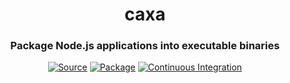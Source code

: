 <h1 align="center">caxa</h1>
<h3 align="center">Package Node.js applications into executable binaries</h3>
<p align="center">
<a href="https://github.com/leafac/caxa"><img src="https://img.shields.io/badge/Source---" alt="Source"></a>
<a href="https://www.npmjs.com/package/caxa"><img alt="Package" src="https://badge.fury.io/js/caxa.svg"></a>
<a href="https://github.com/leafac/caxa/actions"><img src="https://github.com/leafac/caxa/workflows/.github/workflows/main.yml/badge.svg" alt="Continuous Integration"></a>
</p>

<!--


Json footer. Include build id
Use new line to find footer and separator to find archive 



- [ ] What does ncc do with native modules
- [ ] Use npm bin
- [ ] References on the self-extracting bash idea
    - [ ] https://www.matteomattei.com/create-self-contained-installer-in-bash-that-extracts-archives-and-perform-actitions/
    - [ ] https://www.linuxjournal.com/node/1005818
    - [ ] https://community.linuxmint.com/tutorial/view/1998
    - [ ] https://github.com/megastep/makeself
    - [ ] http://alexradzin.blogspot.com/2015/12/creating-self-extracting-targz.html?m=1
    - [ ] Very similar to caxa: https://www.npmjs.com/package/bashpackng
- [ ] Improvements
    - [ ] Make the separator between the preamble and the tar a comment
    - [ ] npm dedupe
    - [ ] Check that the input path exists
- [ ] Handling the Windows situation
    - [ ] Use a batch script or PowerShell to emulate the bash script
        - [ ] https://www.dostips.com/forum/viewtopic.php?f=3&t=4842
        - [ ] http://www.piclist.com/techref//dos/binbat.htm
    - [ ] Use bash for Windows
        - [ ] But only developers have installed that…
    - [ ] Use tar
        - [ ] Relatively new
    - [ ] Self-extractor kind of tools
        - [ ] WinZip self extractor
        - [ ] Iexpress
        - [ ] 7-Zip SFX Maker
    - [ ] Use another language to compile to an actual .exe (doing what the bash script preamble does)
        - [ ] Go
            - [ ] Easier to use
            - [ ] But will require people to have a Go environment for using caxa (but not the caxa’ed binary)
        - [ ] C
            - [ ] https://bitbucket.org/proxymlr/bsdtar/src/xtar/contrib/xtar.c
            - [ ] zlib
            - [ ] People already have a C toolchain to be able to compile native modules anyway
- [ ] Alternatives
    - [ ] Just distribute .tar.gz & .zip. We have to wrap the binary in a .tar.gz to file mode be executable anyway…
    - [ ] How do the following projects generate their binaries?
        - [ ] pkg
        - [ ] nexe
        - [ ] Electron
- [ ] Story
    - [ ] The original motivation was the seemingly ease of distribution of Go (which mostly holds up: Go has problems with cross-compilation of CGO, but at least it’s able to produce single binaries, and in 1.16 it’ll even be able to embed assets without third-party tools)
    - [ ] Compiling seems to be something that people care about, because Deno has experimental support for it
    - [ ] In node, compilation breaks down because of native extensions, which must be files
    - [ ] Also, everything breaks down because of file permissions (chmod +x) (that’s true even of Go) (the solution is to zip/tar, but then, at that point, why bother with a single file? People will have to either chmod or unzip anyway)
    - [ ] Zip > Tar (more familiar, works on Windows) (though file sizes are bigger)
    - [ ] Go cant crosscompile cgo easily (its possible, just hard) (things like sqlite are cgo) (example of how you can cross-compile Go: https://github.com/karalabe/xgo) (example of project that is CGO: https://github.com/mattn/go-sqlite3)
    - [ ] Examples of things that depend on native extensions (https://www.npmjs.com/package/windows-build-tools#examples-of-modules-supported)
- [ ] Sometimes people Zip exes to get around antivirus (for example, as email attachments)
- [ ] Rename the preamble to “stub”: https://en.m.wikipedia.org/wiki/Self-extracting_archive
- [ ] https://github.com/vk-twiconnect/sfx-creator-service
- [ ] https://stackoverflow.com/questions/27904532/how-do-i-make-a-self-extract-and-running-installer
- [ ] https://www.npmjs.com/package/sfxbundler
    - [ ] https://github.com/touchifyapp/sfx
- [ ] https://github.com/AlexanderOMara/portable-executable-signature
- [ ] https://github.com/anders-liu/pe-struct
- [ ] https://github.com/ironSource/portable-executable
- [ ] https://github.com/bennyhat/peid-finder
- [ ] https://github.com/lief-project/LIEF
- [ ] The idea in using different node versions if bad as well because of native modules
- [ ] https://github.com/KosalaHerath/macos-installer-builder
- [ ] Icon
- [ ] .command / .tool extending to make terminal window open
- [ ] Automator
- [ ] https://mathiasbynens.be/notes/shell-script-mac-apps
- [ ] https://stackoverflow.com/questions/281372/executing-shell-scripts-from-the-os-x-dock
- [ ] https://gist.github.com/mathiasbynens/674099

http://www.wsanchez.net/software/

https://sveinbjorn.org/platypus
- [ ] AppImage on linux?
- [ ] Electrons bundles

https://github.com/subtleGradient/tilde-bin/blob/master/appify

https://github.com/subtleGradient/Appify-UI
- [ ] Another reason why cross compiling is silly: you want to test your stuff in the different operating systems
- [ ] @leafac/pkg
    - [ ] Cross-compilation of binaries: https://github.com/vercel/pkg/pull/837
    - [ ] New Node versions: https://github.com/yao-pkg/pkg-binaries

https://stackoverflow.com/questions/5795446/appending-data-to-an-exe

https://blog.barthe.ph/2009/02/22/change-signed-executable/

https://edn.embarcadero.com/article/27979

https://security.stackexchange.com/questions/77336/how-is-the-file-overlay-read-by-an-exe-virus.  The payload is called an overlay

https://github.com/jason-klein/signed-nsis-exe-append-payload

https://stackoverflow.com/questions/5316152/store-data-in-executable


Techniques to find payload : separator; footer; hard coded offset


Appending to binaries works on windows as Linux. How about Apple? (May be unnecessary because of application bundles...

https://www.codeproject.com/Articles/7053/Pure-WIN32-Self-Extract-EXE-Builder


https://zlib.net

https://opensource.apple.com/source/libarchive/libarchive-29/libarchive/examples/untar.c.auto.html

https://github.com/calccrypto/tar

https://gist.github.com/mimoo/25fc9716e0f1353791f5908f94d6e726

https://www.tutorialspoint.com/c_standard_library/c_function_system.htm

http://www.libarchive.org

https://repo.or.cz/libtar.git

https://github.com/libarchive/libarchive/wiki/LibarchiveFormats


Insist on .exe on Windows 


Document how you could cross-compile yourself by downloading node. The same applies to building for different versions of node.
Document how you could know if you’re in the caxa (have a different entry point).
Document how you probably want to zip the outputs to keep the executable permissions right.
Do something for app icons (rcedit for .exe & something else for .app).

	// https://stackoverflow.com/questions/10385551/get-exit-code-go

Might as well use exec package, because of https://github.com/golang/go/issues/30662

	// https://golang.org/pkg/os/exec/
	// https://golang.org/pkg/syscall/#Exec
	// https://pkg.go.dev/golang.org/x/sys
	// https://pkg.go.dev/golang.org/x/sys@v0.0.0-20210226181700-f36f78243c0c/unix#Exec
	// https://pkg.go.dev/golang.org/x/sys@v0.0.0-20210226181700-f36f78243c0c/windows/mkwinsyscall


// TODO: Consider a simpler yet richer format for the payload:
// tar/base64 -> JSON with command-line options -> gzip
// https://stackoverflow.com/questions/1443158/binary-data-in-json-string-something-better-than-base64
// multipart form data
// asar
// WINNING IDEA: Just use a line of JSON before the archive!

// TODO: Include err in the error messages.

	// FIXME: Maybe don’t read the whole file?

	// // TODO: Compute temporary directory path based on the contents of the archive.
	// // TODO: Check if temporary directory exists and only untar if necessary.

	// // Adapted from https://github.com/golang/build/blob/db2c93053bcd6b944723c262828c90af91b0477a/internal/untar/untar.go
	// // More references:
	// // https://stackoverflow.com/questions/57639648/how-to-decompress-tar-gz-file-in-go
	// // https://gist.github.com/indraniel/1a91458984179ab4cf80
	// // https://medium.com/@skdomino/taring-untaring-files-in-go-6b07cf56bc07
	// // https://medium.com/learning-the-go-programming-language/working-with-compressed-tar-files-in-go-e6fe9ce4f51d
	// // https://github.com/mholt/archiver
	// // https://github.com/codeclysm/extract
	// //
	// // I decided to copy and paste instead of using a package for this to keep the build simple.


install go 
    "postinstall": "node postinstall.js install",
    "preuninstall": "node postinstall.js uninstall"

    https://blog.xendit.engineer/how-we-repurposed-npm-to-publish-and-distribute-our-go-binaries-for-internal-cli-23981b80911b
    https://www.npmjs.com/package/npm-golang

Go packages:
https://github.com/mholt/archiver/blob/v1.1.2/targz.go
https://pkg.go.dev/golang.org/x/build/internal/untar / https://github.com/k3s-io/k3s/blob/v1.0.1/pkg/untar/untar.go / https://pkg.go.dev/github.com/rancher/k3s/pkg/untar
https://github.com/cloudfoundry/archiver/blob/master/extractor/tgz_extractor.go


More references:

https://superuser.com/questions/42788/is-it-possible-to-execute-a-file-after-extraction-from-a-7-zip-self-extracting-a
http://ntsblog.homedev.com.au/index.php/2015/05/14/self-extracting-archive-runs-setup-exe-7zip-sfx-switch/
https://nsis.sourceforge.io/Main_Page
https://www.7-zip.org/sdk.html
https://superuser.com/questions/1048866/creating-7zip-sfx-installer
https://sevenzip.osdn.jp/chm/start.htm
https://sevenzip.osdn.jp/chm/cmdline/switches/sfx.htm

copy /b 7z\bin\7zS2con.sfx + config.txt + echo-command-line-parameters.7z extract\echo-command-line-parameters.exe

```console
$ caxa "examples/echo-command-line-parameters" 'node "{{ caxa }}/index.js"' "/tmp/Echo Command-Line Parameters.app"
$ caxa "examples/echo-command-line-parameters" 'node "{{ caxa }}/index.js"' "/tmp/echo-command-line-parameters"
```

// TODO: Extensions:
// No-extension (self-extracting binary) (macOS / Linux)
// .app / .app.zip / .app.tar.gz / .app.tgz (Bundle) (option to show the terminal or not) (macOS)
// .exe / .exe.zip / .exe.tar.gz / .exe.tgz (self-extracting binary) (option to show the terminal or not) (Windows)
// .zip / .tar.gz / .tgz (Binary bundle) (macOS / Linux / Windows)

- `__dirname` vs `process.cwd()`.
- `CAXA` environment variable.

- Programmatic API

- Requirements on machine that’ll run the executable:
  - /usr/bin/env
  - sh
  - if, [, and stuff
  - mkdir
  - tail
  - tar
  - env
  - exit

```json
{
  "scripts": {
    "boxednode": "boxednode -s index.js -t packaged-by-boxed-node",
    "js2bin": "js2bin --build --platform=darwin --node=14.15.3 --app=$PWD/index.js --name=packaged-by-js2bin && chmod +x packaged-by-js2bin-darwin-x64",
    "nar": "nar create -e"
  },
  "dependencies": {
    "@leafac/sqlite": "^1.1.2",
    "sharp": "^0.27.1"
  },
  "devDependencies": {
    "boxednode": "^1.9.0",
    "js2bin": "^1.0.6",
    "nar": "^0.3.40",
    "nexe": "^4.0.0-beta.17"
  }
}
```

### https://github.com/vercel/pkg

- **Maintained:** ❌
- **Support all Node.js APIs (for example, `fs/promises`, which was problematic with `pkg`):** ✅ At least it supports `fs/promises` since I added it; other APIs may break in the future
- **Support native modules:** ❌ There’s the approach in this pull request, but it doesn’t seem to work for all packages (for example, sharp)
- **Support multiple files:** ✅
- **Support latest Node version (at least latest LTS):** ❌
- **Fast to package:** ✅
- **Cross-compile (good to have):** ❌ Not with native modules

### https://github.com/mongodb-js/boxednode

- **Maintained:** ✅
- **Support all Node.js APIs (for example, `fs/promises`, which was problematic with `pkg`):** ✅
- **Support native modules:** ✅
- **Support multiple files:** ❌
- **Support latest Node version (at least latest LTS):** ✅
- **Fast to package:** ❌ Compiles Node **every time**, which takes hours the first time, and is faster after that, but still kinda slow (674.23s user 59.80s system 243% cpu 5:01.06 total)
- **Cross-compile (good to have):** ❌

### https://github.com/criblio/js2bin

- **Maintained:**
- **Support all Node.js APIs (for example, `fs/promises`, which was problematic with `pkg`):**
- **Support native modules:**
- **Support multiple files:**
- **Support latest Node version (at least latest LTS):**
- **Fast to package:** ✅
- **Cross-compile (good to have):**

(You have to `chmod +x` the resulting binary)
(Doesn’t seem to work at all)

### https://github.com/h2non/nar

- **Maintained:**
- **Support all Node.js APIs (for example, `fs/promises`, which was problematic with `pkg`):**
- **Support native modules:**
- **Support multiple files:**
- **Support latest Node version (at least latest LTS):**
- **Fast to package:**
- **Cross-compile (good to have):**

### https://github.com/pmq20/node-packer

- **Maintained:**
- **Support all Node.js APIs (for example, `fs/promises`, which was problematic with `pkg`):**
- **Support native modules:**
- **Support multiple files:**
- **Support latest Node version (at least latest LTS):**
- **Fast to package:**
- **Cross-compile (good to have):**

### https://github.com/nexe/nexe / https://github.com/nmarus/nexe-natives

- **Maintained:**
- **Support all Node.js APIs (for example, `fs/promises`, which was problematic with `pkg`):**
- **Support native modules:**
- **Support multiple files:**
- **Support latest Node version (at least latest LTS):**
- **Fast to package:**
- **Cross-compile (good to have):**

### http://enclosejs.com

- Closed source
- Abandoned in favor of pkg

### Notes

- No cross-compiling & no other versions of node, because of native modules (also because it’s simpler).
- Self-extracting binary is naturally smaller (you could compress the result of pkg, but then users have to extract themselves)
- Self-extracting is better because you need files anyway (for `.node` files, which node apparently insists on loading from the filesystem)
- nar hasn’t been updated in years, yet it worked with the latest node version, it was fast, and it supported native modules just fine!
- Your sources will be visible (maybe obfuscate them…)
- No special semantics: No `process.pkg`, because it’s annoying to use with TypeScript, and fragile to maintain. If you need, have a different entrypoint; or we can have an environment variable.
- Just package all the contents of the folder; no need to declare `assets` and `scripts`; no need to bundle; no need to traverse the `require`.
- `http://nodejs.org/dist/v0.8.2/node.exe`.
- https://github.com/megastep/makeself
- https://documentation.help/WinRAR/HELPArcSFX.htm
- Node modules related to 7zip
  - https://www.npmjs.com/package/node-7z-archive
  - https://www.npmjs.com/package/7zip-bin
  - https://www.npmjs.com/package/7zip-bin-wrapper
  - https://www.npmjs.com/package/p7zip
  - https://www.npmjs.com/package/7zip
  - https://www.npmjs.com/package/node-7z
- **How it’ll work:**
  - Copy project into temporary directory (except for .git) (not `npm pack` because we want the `node_modules` in there) (deterministic name, but different for every release (a hash of the material in the directory))
  - `npm prune --production`
  - Copy node executable: `shell.cp(process.argv[0], <temporary-directory>/node_modules/.bin/node)`
  - Compress
  - Create a shell preamble
    - Add `<temporary-directory>/node_modules/.bin/node` to `PATH`, so things like `ts-node` just work.
- Interesting project: https://www.npmjs.com/package/node
- https://netbeansscribbles.wordpress.com/2015/01/30/creating-a-self-extracting-7zip-archive-multi-platform/
- **Alternatives:**
  - Bash/.bat files
    - https://peter-west.uk/blog/2019/making-node-script-binaries.html
    - https://sysplay.in/blog/linux/2019/12/self-extracting-shell-script/
    - https://gist.github.com/gregjhogan/bfcffe88ac9d6865efc5
    - iexpress
  - 7z
  - SFX
- https://www.npmjs.com/package/7zip-min

### Installation

```console
$ npm install caxa
```

Use caxa with [Prettier](https://prettier.io) (automatic formatting), and the Visual Studio Code extensions [Prettier - Code formatter](https://marketplace.visualstudio.com/items?itemName=esbenp.prettier-vscode) (Prettier support) and [es6-string-html](https://marketplace.visualstudio.com/items?itemName=Tobermory.es6-string-html) (syntax highlighting).

### Features, Usage, and Examples

- **Use tagged template literals as an HTML template engine.** For example:

  ```typescript
  import html from "caxa";

  console.log(html`<p>${"Leandro Facchinetti"}</p>`); // => <p>Leandro Facchinetti</p>
  ```

- **Safe by default.** For example:

  ```typescript
  console.log(html`<p>${`<script>alert(1);</script>`}</p>`); // => <p>&#x3C;script&#x3E;alert(1);&#x3C;/script&#x3E;</p>
  ```

- **Unsafely interpolate trusted HTML with `$${...}`.** For example:

  ```typescript
  console.log(html`<p>$${`<span>Leandro Facchinetti</span>`}</p>`); // => <p><span>Leandro Facchinetti</span></p>
  ```

- **Join interpolated arrays.** For example:

  ```typescript
  console.log(html`<p>${["Leandro", " ", "Facchinetti"]}</p>`); // => <p>Leandro Facchinetti</p>
  ```

  Array interpolations are safe by default; if you wish to unsafely interpolate an array of trusted HTML use `$${[...]}`.

- **caxa doesn’t encode HTML itself.** It relies on [he](https://npm.im/he), which is much more robust than any bespoke encoding.

- **caxa doesn’t try to format the output.** If you need pretty HTML, you may call Prettier programmatically on the output.

- **caxa generates strings.** No kind of virtual DOM here.

### Related Projects

- <https://npm.im/@leafac/sqlite>: [better-sqlite3](https://npm.im/better-sqlite3) with tagged template literals.
- <https://npm.im/@leafac/sqlite-migration>: A lightweight migration system for @leafac/sqlite.

### Prior Art

- <https://npm.im/html-template-tag>:
  - Was a major inspiration for this. Its design is simple and great. In particular, I love (and stole) the idea of using `$${...}` to mark safe interpolation.
  - [Doesn’t encode arrays by default](https://github.com/AntonioVdlC/html-template-tag/issues/10).
  - [Uses a bespoke encoding](https://github.com/AntonioVdlC/html-template-tag/blob/b6a5eee92a4625c93de5cc9c3446cd3ca79e9b3c/src/index.js#L3).
  - [Has awkward types that require substitutions to be `string`s, as opposed to `any`s](https://github.com/AntonioVdlC/html-template-tag/blob/b6a5eee92a4625c93de5cc9c3446cd3ca79e9b3c/index.d.ts#L3).
- <https://npm.im/common-tags>:
  - Doesn’t encode interpolated values by default.
  - Uses the `safeHtml` tag, which isn’t recognized by Prettier & the es6-string-html Visual Studio Code extension.
- <https://npm.im/escape-html-template-tag>:
  - Awkward API with `escapeHtml.safe()` and `escapeHtml.join()` instead of the `$${}` trick.
  - [Uses a bespoke encoding](https://github.com/Janpot/escape-html-template-tag/blob/14ab388646b9b930ea68a46b0a9c8314d65b388a/index.mjs#L1-L10).
- <https://npm.im/lit-html>, <https://npm.im/nanohtml>, <https://npm.im/htm>, and <https://npm.im/viperhtml>:
  - Have the notion of virtual DOM instead of simple strings.

-->
